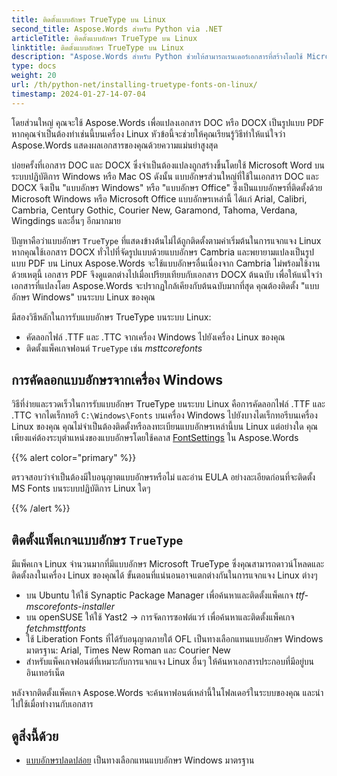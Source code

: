 ```yaml
---
title: ติดตั้งแบบอักษร TrueType บน Linux
second_title: Aspose.Words สำหรับ Python via .NET
articleTitle: ติดตั้งแบบอักษร TrueType บน Linux
linktitle: ติดตั้งแบบอักษร TrueType บน Linux
description: "Aspose.Words สำหรับ Python ช่วยให้สามารถเรนเดอร์เอกสารที่สร้างโดยใช้ Microsoft Word บนเครื่อง Linux ได้อย่างแม่นยำที่สุด เพื่อให้บรรลุเป้าหมายนี้ ให้คัดลอกไฟล์ฟอนต์จากเครื่อง Windows หรือติดตั้งแพ็คเกจฟอนต์ `TrueType` ลงบนเครื่อง Linux ของคุณ"
type: docs
weight: 20
url: /th/python-net/installing-truetype-fonts-on-linux/
timestamp: 2024-01-27-14-07-04
---
```


โดยส่วนใหญ่ คุณจะใช้ Aspose.Words เพื่อแปลงเอกสาร DOC หรือ DOCX เป็นรูปแบบ PDF หากคุณจำเป็นต้องทำเช่นนี้บนเครื่อง Linux หัวข้อนี้จะช่วยให้คุณเรียนรู้วิธีทำให้แน่ใจว่า Aspose.Words แสดงผลเอกสารของคุณด้วยความแม่นยำสูงสุด

บ่อยครั้งที่เอกสาร DOC และ DOCX ซึ่งจำเป็นต้องแปลงถูกสร้างขึ้นโดยใช้ Microsoft Word บนระบบปฏิบัติการ Windows หรือ Mac OS ดังนั้น แบบอักษรส่วนใหญ่ที่ใช้ในเอกสาร DOC และ DOCX จึงเป็น "แบบอักษร Windows" หรือ "แบบอักษร Office" ซึ่งเป็นแบบอักษรที่ติดตั้งด้วย Microsoft Windows หรือ Microsoft Office แบบอักษรเหล่านี้ ได้แก่ Arial, Calibri, Cambria, Century Gothic, Courier New, Garamond, Tahoma, Verdana, Wingdings และอื่นๆ อีกมากมาย

ปัญหาคือว่าแบบอักษร `TrueType` ที่แสดงข้างต้นไม่ได้ถูกติดตั้งตามค่าเริ่มต้นในการแจกแจง Linux หากคุณใช้เอกสาร DOCX ทั่วไปที่จัดรูปแบบด้วยแบบอักษร Cambria และพยายามแปลงเป็นรูปแบบ PDF บน Linux Aspose.Words จะใช้แบบอักษรอื่นเนื่องจาก Cambria ไม่พร้อมใช้งาน ด้วยเหตุนี้ เอกสาร PDF จึงดูแตกต่างไปเมื่อเปรียบเทียบกับเอกสาร DOCX ต้นฉบับ เพื่อให้แน่ใจว่าเอกสารที่แปลงโดย Aspose.Words จะปรากฏใกล้เคียงกับต้นฉบับมากที่สุด คุณต้องติดตั้ง "แบบอักษร Windows" บนระบบ Linux ของคุณ

มีสองวิธีหลักในการรับแบบอักษร TrueType บนระบบ Linux:

- คัดลอกไฟล์ .TTF และ .TTC จากเครื่อง Windows ไปยังเครื่อง Linux ของคุณ
- ติดตั้งแพ็คเกจฟอนต์ `TrueType` เช่น *msttcorefonts*

## การคัดลอกแบบอักษรจากเครื่อง Windows

วิธีที่ง่ายและรวดเร็วในการรับแบบอักษร TrueType บนระบบ Linux คือการคัดลอกไฟล์ .TTF และ .TTC จากไดเร็กทอรี `C:\Windows\Fonts` บนเครื่อง Windows ไปยังบางไดเร็กทอรีบนเครื่อง Linux ของคุณ คุณไม่จำเป็นต้องติดตั้งหรือลงทะเบียนแบบอักษรเหล่านี้บน Linux แต่อย่างใด คุณเพียงแค่ต้องระบุตำแหน่งของแบบอักษรโดยใช้คลาส [FontSettings](https://reference.aspose.com/words/python-net/aspose.words.fonts/fontsettings/) ใน Aspose.Words

{{% alert color="primary" %}}

ตรวจสอบว่าจำเป็นต้องมีใบอนุญาตแบบอักษรหรือไม่ และอ่าน EULA อย่างละเอียดก่อนที่จะติดตั้ง MS Fonts บนระบบปฏิบัติการ Linux ใดๆ

{{% /alert %}}

## ติดตั้งแพ็คเกจแบบอักษร `TrueType`

มีแพ็คเกจ Linux จำนวนมากที่มีแบบอักษร Microsoft TrueType ซึ่งคุณสามารถดาวน์โหลดและติดตั้งลงในเครื่อง Linux ของคุณได้ ขั้นตอนที่แน่นอนอาจแตกต่างกันในการแจกแจง Linux ต่างๆ

- บน Ubuntu ให้ใช้ Synaptic Package Manager เพื่อค้นหาและติดตั้งแพ็คเกจ *ttf-mscorefonts-installer*
- บน openSUSE ให้ใช้ Yast2 → การจัดการซอฟต์แวร์ เพื่อค้นหาและติดตั้งแพ็คเกจ *fetchmsttfonts*
- ใช้ Liberation Fonts ที่ได้รับอนุญาตภายใต้ OFL เป็นทางเลือกแทนแบบอักษร Windows มาตรฐาน: Arial, Times New Roman และ Courier New
- สำหรับแพ็คเกจฟอนต์ที่เหมาะกับการแจกแจง Linux อื่นๆ ให้ค้นหาเอกสารประกอบที่มีอยู่บนอินเทอร์เน็ต

หลังจากติดตั้งแพ็คเกจ Aspose.Words จะค้นหาฟอนต์เหล่านี้ในโฟลเดอร์ในระบบของคุณ และนำไปใช้เมื่อทำงานกับเอกสาร

## ดูสิ่งนี้ด้วย

- [แบบอักษรปลดปล่อย](https://pagure.io/liberation-fonts) เป็นทางเลือกแทนแบบอักษร Windows มาตรฐาน
